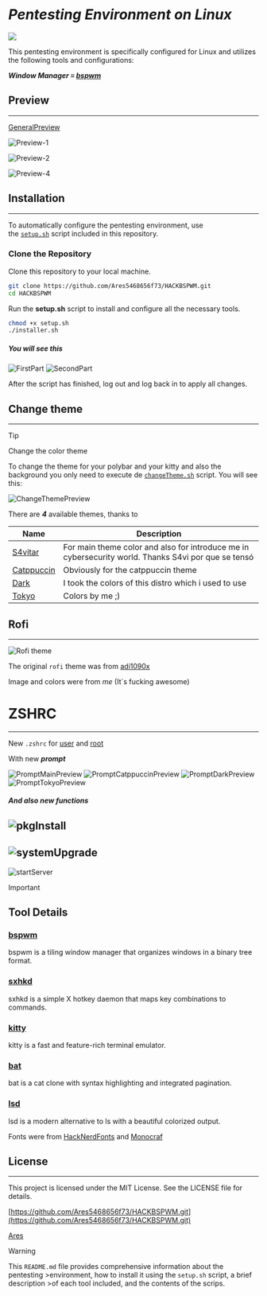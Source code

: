 # ***Pentesting Environment on Linux***

![](https://media2.giphy.com/media/v1.Y2lkPTc5MGI3NjExY3RyMWM5MDR5dGl5NG4ydDVndWI2MGZtbmY5Zmwzbm9zbnV0aHlmbyZlcD12MV9pbnRlcm5hbF9naWZfYnlfaWQmY3Q9Zw/B4dt6rXq6nABilHTYM/giphy.webp)

This pentesting environment is specifically configured for Linux and utilizes the following tools and configurations:

***Window Manager ≡ [bspwm](https://github.com/baskerville/bspwm)*** 

## Preview

---

[GeneralPreview](https://github.com/Ares5468656f73/HACKBSPWM/blob/main/Preview/Floating_preview.mp4)

![Preview-1](https://github.com/Ares5468656f73/HACKBSPWM/blob/main/Preview/MainTheme.png)

![Preview-2](https://github.com/Ares5468656f73/HACKBSPWM/blob/main/Preview/CatppuccinTheme.png)

![Preview-4](https://github.com/Ares5468656f73/HACKBSPWM/blob/main/Preview/DarkTheme.png)

## **Installation**
---
To automatically configure the pentesting environment, use the [`setup.sh`](https://github.com/Ares5468656f73/HACKBSPWM/blob/main/setup.sh) script included in this repository.

### **Clone the Repository**

Clone this repository to your local machine.

```bash
git clone https://github.com/Ares5468656f73/HACKBSPWM.git
cd HACKBSPWM
```

Run the **setup.sh** script to install and configure all the necessary tools.

```bash
chmod +x setup.sh
./installer.sh
```
##### *You will see this*
![FirstPart](https://github.com/Ares5468656f73/HACKBSPWM/blob/main/Preview/SetupPreview-1.png)
![SecondPart](https://github.com/Ares5468656f73/HACKBSPWM/blob/main/Preview/SetupPreview-2.png)

After the script has finished, log out and log back in to apply all changes.

## Change theme
---
>[!TIP]
>Change the color theme

To change the theme for your polybar and your kitty and also the background you only need to execute de [`changeTheme.sh`](https://github.com/Ares5468656f73/HACKBSPWM/blob/main/Scripts/changeTheme.sh) script. You will see this:

![ChangeThemePreview](https://github.com/Ares5468656f73/HACKBSPWM/blob/main/Preview/ChangeThemePreview.png)

There are ***4*** available themes, thanks to 

| Name | Description |
|--------|-------------|
| [S4vitar](https://www.youtube.com/@s4vitar) | For main theme color and also for introduce me in cybersecurity world. Thanks S4vi por que se tensó |
| [Catppuccin](https://catppuccin.com/) | Obviously for the catppuccin theme |
| [Dark](https://archcraft.io/) | I took the colors of this distro which i used to use |
| [Tokyo](https://github.com/ares5468656f73) | Colors by me ;) |


## Rofi
---
![Rofi theme](https://github.com/Ares5468656f73/HACKBSPWM/blob/main/Preview/RofiPreview.png)

The original `rofi` theme was from [adi1090x](https://github.com/adi1090x/rofi/tree/master)

Image and colors were from *me* (It`s fucking awesome)

# ZSHRC
---
New `.zshrc` for [user](https://github.com/Ares5468656f73/HACKBSPWM/blob/main/.zshrc_user) and [root](https://github.com/Ares5468656f73/HACKBSPWM/blob/main/.zshrc_root)

With new ***prompt*** 

![PromptMainPreview](https://github.com/Ares5468656f73/HACKBSPWM/blob/main/Preview/PromptMainPreview.png)
![PromptCatppuccinPreview](https://github.com/Ares5468656f73/HACKBSPWM/blob/main/Preview/PromptCatppuccinPreview.png)
![PromptDarkPreview](https://github.com/Ares5468656f73/HACKBSPWM/blob/main/Preview/PromptDarkPreview.png)
![PromptTokyoPreview](https://github.com/Ares5468656f73/HACKBSPWM/blob/main/Preview/PromptTokyoPreview.png)

##### **And also new functions**
![pkgInstall](https://github.com/Ares5468656f73/HACKBSPWM/blob/main/Preview/pkgInstall_Preview.png)
---
![systemUpgrade](https://github.com/Ares5468656f73/HACKBSPWM/blob/main/Preview/systemUpgrade_Preview.png)
---
![startServer](https://github.com/Ares5468656f73/HACKBSPWM/blob/main/Preview/startServer_Preview.png)

>[!IMPORTANT]
>## **Tool Details**
>
>### [**bspwm**](https://github.com/baskerville/bspwm)
>
>bspwm is a tiling window manager that organizes windows in a binary tree format.
>
>### [**sxhkd**](https://github.com/baskerville/sxhkd)
>
>sxhkd is a simple X hotkey daemon that maps key combinations to commands.
>
>### [**kitty**](https://github.com/kovidgoyal/kitty.git)
>
>kitty is a fast and feature-rich terminal emulator.
>
>### [**bat**](https://github.com/sharkdp/bat)
>
>bat is a cat clone with syntax highlighting and integrated pagination.
>
>### [**lsd**](https://github.com/lsd-rs/lsd)
>
>lsd is a modern alternative to ls with a beautiful colorized output.

Fonts were from [HackNerdFonts](https://www.nerdfonts.com/) and [Monocraf](https://github.com/IdreesInc/Monocraft) 

## **License**

---

This project is licensed under the MIT License. See the LICENSE file for details.

[https://github.com/Ares5468656f73/HACKBSPWM.git](https://github.com/Ares5468656f73/HACKBSPWM.git)

[Ares](https://github.com/Ares5468656f73/)

>[!WARNING]
>This `README.md` file provides comprehensive information about the pentesting >environment, how to install it using the `setup.sh` script, a brief description >of each tool included, and the contents of the scrips.

